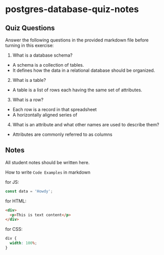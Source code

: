 # postgres-database-quiz-notes

## Quiz Questions

Answer the following questions in the provided markdown file before turning in this exercise:

1. What is a database schema?

- A schema is a collection of tables.
- It defines how the data in a relational database should be organized.

2. What is a table?

- A table is a list of rows each having the same set of attributes.

3. What is a row?

- Each row is a record in that spreadsheet
- A horizontally aligned series of

4. What is an attribute and what other names are used to describe them?

- Attributes are commonly referred to as columns

## Notes

All student notes should be written here.

How to write `Code Examples` in markdown

for JS:

```javascript
const data = 'Howdy';
```

for HTML:

```html
<div>
  <p>This is text content</p>
</div>
```

for CSS:

```css
div {
  width: 100%;
}
```
